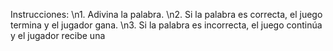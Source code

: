 Instrucciones:
\n1. Adivina la palabra.
\n2. Si la palabra es correcta, el juego termina y el jugador gana.
\n3. Si la palabra es incorrecta, el juego continúa y el jugador recibe una